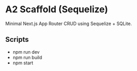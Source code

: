 # A2 Scaffold (Sequelize)

Minimal Next.js App Router CRUD using Sequelize + SQLite.

## Scripts
- npm run dev
- npm run build
- npm start
